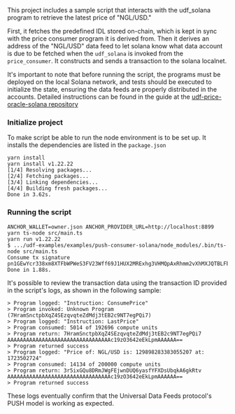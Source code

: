 This project includes a sample script that interacts with the udf_solana program to retrieve the latest price of "NGL/USD."

First, it fetches the predefined IDL stored on-chain, which is kept in sync with the price consumer program it is derived from.
Then it derives an address of the "NGL/USD" data feed to let solana know what data account is due to be fetched when 
the `udf_solana` is invoked from the `price_consumer`. It constructs and sends a transaction to the solana localnet.

It's important to note that before running the script, the programs must be deployed on the local Solana network, 
and tests should be executed to initialize the state, ensuring the data feeds are properly distributed in the accounts. 
Detailed instructions can be found in the guide at the [udf-price-oracle-solana repository](https://github.com/Entangle-Protocol/udf-price-oracle-solana) 

### Initialize project

To make script be able to run the node environment is to be set up. It installs the dependencies are listed in the `package.json`

```shell
yarn install
yarn install v1.22.22
[1/4] Resolving packages...
[2/4] Fetching packages...
[3/4] Linking dependencies...
[4/4] Building fresh packages...
Done in 3.62s.
```

### Running the script

```shell
ANCHOR_WALLET=owner.json ANCHOR_PROVIDER_URL=http://localhost:8899  yarn ts-node src/main.ts 
yarn run v1.22.22
$ .../udf-examples/examples/push-consumer-solana/node_modules/.bin/ts-node src/main.ts
Consume tx signature pn1GEwYcr338xm8XTFbWPWeS3FV23Wff69J1HUX2MRExhg3VHMQpAxRhmm2vXhMXJQTBLFbPhd1Esgcg5afrtxy
Done in 1.88s.
```

It's possible to review the transaction data using the transaction ID provided in the script's logs, as shown in the following sample:

```
> Program logged: "Instruction: ConsumePrice"
> Program invoked: Unknown Program (7HramSnctpbXqZ4SEzqvqteZdMdj3tEB2c9NT7egPQi7)  
> Program logged: "Instruction: LastPrice"  
> Program consumed: 5014 of 192696 compute units  
> Program return: 7HramSnctpbXqZ4SEzqvqteZdMdj3tEB2c9NT7egPQi7 AAAAAAAAAAAAAAAAAAAAAAAAAAAAAAAAAc19zO3642eEkLpmAAAAAA==  
> Program returned success
> Program logged: "Price of: NGL/USD is: 129898283383055207 at: 1723502724"
> Program consumed: 14134 of 200000 compute units
> Program return: 3r5ixGQu8DRmJWgFEjwnDUQ6yasfYFXDsUbqkA6gkRtv AAAAAAAAAAAAAAAAAAAAAAAAAAAAAAAAAc19zO3642eEkLpmAAAAAA==
> Program returned success
```

These logs eventually confirm that the Universal Data Feeds protocol's PUSH model is working as expected.
